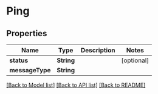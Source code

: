 # Ping

## Properties
Name | Type | Description | Notes
------------ | ------------- | ------------- | -------------
**status** | **String** |  | [optional] 
**messageType** | **String** |  | 

[[Back to Model list]](../README.md#documentation-for-models) [[Back to API list]](../README.md#documentation-for-api-endpoints) [[Back to README]](../README.md)


